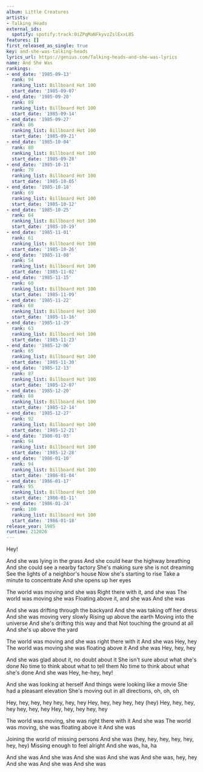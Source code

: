 ```yaml
---
album: Little Creatures
artists:
- Talking Heads
external_ids:
  spotify: spotify:track:0iZPqMaNFkyvzZslExxL8S
features: []
first_released_as_single: true
key: and-she-was-talking-heads
lyrics_url: https://genius.com/Talking-heads-and-she-was-lyrics
name: And She Was
rankings:
- end_date: '1985-09-13'
  rank: 94
  ranking_list: Billboard Hot 100
  start_date: '1985-09-07'
- end_date: '1985-09-20'
  rank: 89
  ranking_list: Billboard Hot 100
  start_date: '1985-09-14'
- end_date: '1985-09-27'
  rank: 86
  ranking_list: Billboard Hot 100
  start_date: '1985-09-21'
- end_date: '1985-10-04'
  rank: 80
  ranking_list: Billboard Hot 100
  start_date: '1985-09-28'
- end_date: '1985-10-11'
  rank: 79
  ranking_list: Billboard Hot 100
  start_date: '1985-10-05'
- end_date: '1985-10-18'
  rank: 69
  ranking_list: Billboard Hot 100
  start_date: '1985-10-12'
- end_date: '1985-10-25'
  rank: 64
  ranking_list: Billboard Hot 100
  start_date: '1985-10-19'
- end_date: '1985-11-01'
  rank: 61
  ranking_list: Billboard Hot 100
  start_date: '1985-10-26'
- end_date: '1985-11-08'
  rank: 54
  ranking_list: Billboard Hot 100
  start_date: '1985-11-02'
- end_date: '1985-11-15'
  rank: 60
  ranking_list: Billboard Hot 100
  start_date: '1985-11-09'
- end_date: '1985-11-22'
  rank: 60
  ranking_list: Billboard Hot 100
  start_date: '1985-11-16'
- end_date: '1985-11-29'
  rank: 63
  ranking_list: Billboard Hot 100
  start_date: '1985-11-23'
- end_date: '1985-12-06'
  rank: 65
  ranking_list: Billboard Hot 100
  start_date: '1985-11-30'
- end_date: '1985-12-13'
  rank: 87
  ranking_list: Billboard Hot 100
  start_date: '1985-12-07'
- end_date: '1985-12-20'
  rank: 88
  ranking_list: Billboard Hot 100
  start_date: '1985-12-14'
- end_date: '1985-12-27'
  rank: 92
  ranking_list: Billboard Hot 100
  start_date: '1985-12-21'
- end_date: '1986-01-03'
  rank: 94
  ranking_list: Billboard Hot 100
  start_date: '1985-12-28'
- end_date: '1986-01-10'
  rank: 94
  ranking_list: Billboard Hot 100
  start_date: '1986-01-04'
- end_date: '1986-01-17'
  rank: 95
  ranking_list: Billboard Hot 100
  start_date: '1986-01-11'
- end_date: '1986-01-24'
  rank: 100
  ranking_list: Billboard Hot 100
  start_date: '1986-01-18'
release_year: 1985
runtime: 212026
---
```

Hey!


And she was lying in the grass
And she could hear the highway breathing
And she could see a nearby factory
She's making sure she is not dreaming
See the lights of a neighbor's house
Now she's starting to rise
Take a minute to concentrate
And she opens up her eyes


The world was moving and she was
Right there with it, and she was
The world was moving she was
Floating above it, and she was
And she was


And she was drifting through the backyard
And she was taking off her dress
And she was moving very slowly
Rising up above the earth
Moving into the universe
And she's drifting this way and that
Not touching the ground at all
And she's up above the yard


The world was moving and she was right there with it
And she was
Hey, hey
The world was moving she was floating above it
And she was
Hey, hey, hey


And she was glad about it, no doubt about it
She isn't sure about what she's done
No time to think about what to tell them
No time to think about what she's done
And she was
Hey, he-hey, hey!

And she was looking at herself
And things were looking like a movie
She had a pleasant elevation
She's moving out in all directions, oh, oh, oh


Hey, hey, hey, hey hey, hey, hey
Hey, hey, hey hey, hey (hey)
Hey, hey, hey, hey hey, hey, hey
Hey, hey, hey hey, hey


The world was moving, she was right there with it
And she was
The world was moving, she was floating above it
And she was


Joining the world of missing persons
And she was (hey, hey, hey, hey, hey, hey, hey)
Missing enough to feel alright
And she was, ha, ha


And she was
And she was
And she was
And she was
And she was, hey, hey
And she was
And she was
And she was
